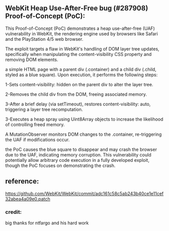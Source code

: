 ## WebKit Heap Use-After-Free bug (#287908) Proof-of-Concept (PoC):

This Proof-of-Concept (PoC) demonstrates a heap use-after-free (UAF) vulnerability in WebKit, the rendering engine used by browsers like Safari and the PlayStation 4/5 web browser.

 The exploit targets a flaw in WebKit's handling of DOM layer tree updates, specifically when manipulating the content-visibility CSS property and removing DOM elements.

a simple HTML page with a parent div (.container) and a child div (.child, styled as a blue square). Upon execution, it performs the following steps:

1-Sets content-visibility: hidden on the parent div to alter the layer tree.

2-Removes the child div from the DOM, freeing associated memory.

3-After a brief delay (via setTimeout), restores content-visibility: auto, triggering a layer tree recomputation.

3-Executes a heap spray using Uint8Array objects to increase the likelihood of controlling freed memory.

A MutationObserver monitors DOM changes to the .container, re-triggering the UAF if modifications occur.

the PoC causes the blue square to disappear and may crash the browser due to the UAF, indicating memory corruption. This vulnerability could potentially allow arbitrary code execution in a fully developed exploit, though the PoC focuses on demonstrating the crash.


## reference:
https://github.com/WebKit/WebKit/commit/adc161c58c5ab243b40ce1e11cef32abea4a09e0.patch

### credit:
big thanks for ntfargo and his hard work
